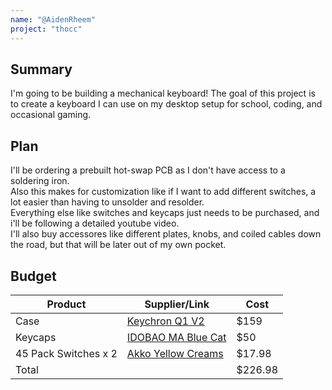 ```yaml
---
name: "@AidenRheem"
project: "thocc"
---
```


## Summary

I'm going to be building a mechanical keyboard! The goal of this project is to create a keyboard I can use on my desktop setup for school, coding, and occasional gaming. 

## Plan

I'll be ordering a prebuilt hot-swap PCB as I don't have access to a soldering iron. <br>
Also this makes for customization like if I want to add different switches, a lot easier than having to unsolder and resolder. <br>
Everything else like switches and keycaps just needs to be purchased, and i'll be following a detailed youtube video. <br>
I'll also buy accessores like different plates, knobs, and coiled cables down the road, but that will be later out of my own pocket.

## Budget

| Product         | Supplier/Link                         | Cost   |
| --------------- | ------------------------------------- | ------ |
| Case | [Keychron Q1 V2](https://mechanicalkeyboards.com/shop/index.php?l=product_detail&p=8843) | $159  |
| Keycaps         | [IDOBAO MA Blue Cat](https://drop.com/buy/idobao-ma-blue-cat-pbt-dye-subbed-keycap-set?searchId=ddcd96123a72a41ad4290c489cf8639b&defaultSelectionIds=960002&clickid=SuF2Ng1ddxyNT0ISfjynP23sUkA2D8Xpy1hWWo0&irgwc=1&utm_term=252901&utm_content=Hipyo%20Tech&utm_medium=affiliate&utm_source=impactradius&utm_placement=&utm_keyword=&mode=shop_open&utm_campaign=2448764&utm_network=4148) | $50 |
| 45 Pack Switches x 2    | [Akko Yellow Creams](https://en.akkogear.com/product/akko-v3-cream-yellow-switch-45pcs/) | $17.98 |
| Total           |                                       | $226.98 |
